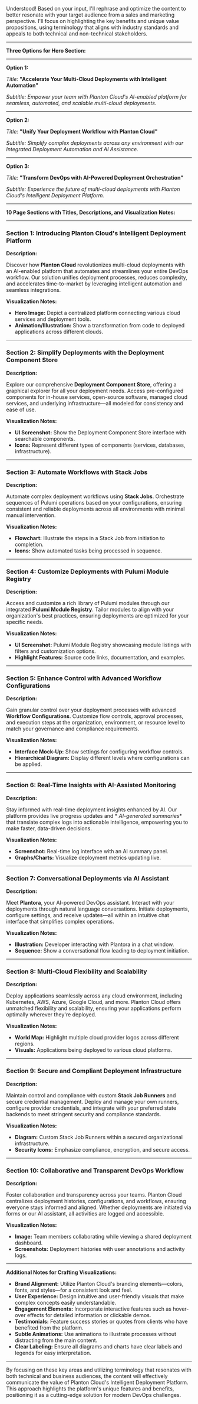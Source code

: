 Understood! Based on your input, I'll rephrase and optimize the content to better resonate with your target audience
from a sales and marketing perspective. I'll focus on highlighting the key benefits and unique value propositions, using
terminology that aligns with industry standards and appeals to both technical and non-technical stakeholders.

---

**Three Options for Hero Section:**

---

**Option 1:**

*Title:* **"Accelerate Your Multi-Cloud Deployments with Intelligent Automation"**

*Subtitle:* *Empower your team with Planton Cloud's AI-enabled platform for seamless, automated, and scalable
multi-cloud deployments.*

---

**Option 2:**

*Title:* **"Unify Your Deployment Workflow with Planton Cloud"**

*Subtitle:* *Simplify complex deployments across any environment with our Integrated Deployment Automation and AI
Assistance.*

---

**Option 3:**

*Title:* **"Transform DevOps with AI-Powered Deployment Orchestration"**

*Subtitle:* *Experience the future of multi-cloud deployments with Planton Cloud's Intelligent Deployment Platform.*

---

**10 Page Sections with Titles, Descriptions, and Visualization Notes:**

---

### **Section 1: Introducing Planton Cloud's Intelligent Deployment Platform**

**Description:**

Discover how **Planton Cloud** revolutionizes multi-cloud deployments with an AI-enabled platform that automates and
streamlines your entire DevOps workflow. Our solution unifies deployment processes, reduces complexity, and accelerates
time-to-market by leveraging intelligent automation and seamless integrations.

**Visualization Notes:**

- **Hero Image:** Depict a centralized platform connecting various cloud services and deployment tools.
- **Animation/Illustration:** Show a transformation from code to deployed applications across different clouds.

---

### **Section 2: Simplify Deployments with the Deployment Component Store**

**Description:**

Explore our comprehensive **Deployment Component Store**, offering a graphical explorer for all your deployment needs.
Access pre-configured components for in-house services, open-source software, managed cloud services, and underlying
infrastructure—all modeled for consistency and ease of use.

**Visualization Notes:**

- **UI Screenshot:** Show the Deployment Component Store interface with searchable components.
- **Icons:** Represent different types of components (services, databases, infrastructure).

---

### **Section 3: Automate Workflows with Stack Jobs**

**Description:**

Automate complex deployment workflows using **Stack Jobs**. Orchestrate sequences of Pulumi operations based on your
configurations, ensuring consistent and reliable deployments across all environments with minimal manual intervention.

**Visualization Notes:**

- **Flowchart:** Illustrate the steps in a Stack Job from initiation to completion.
- **Icons:** Show automated tasks being processed in sequence.

---

### **Section 4: Customize Deployments with Pulumi Module Registry**

**Description:**

Access and customize a rich library of Pulumi modules through our integrated **Pulumi Module Registry**. Tailor modules
to align with your organization's best practices, ensuring deployments are optimized for your specific needs.

**Visualization Notes:**

- **UI Screenshot:** Pulumi Module Registry showcasing module listings with filters and customization options.
- **Highlight Features:** Source code links, documentation, and examples.

---

### **Section 5: Enhance Control with Advanced Workflow Configurations**

**Description:**

Gain granular control over your deployment processes with advanced **Workflow Configurations**. Customize flow controls,
approval processes, and execution steps at the organization, environment, or resource level to match your governance and
compliance requirements.

**Visualization Notes:**

- **Interface Mock-Up:** Show settings for configuring workflow controls.
- **Hierarchical Diagram:** Display different levels where configurations can be applied.

---

### **Section 6: Real-Time Insights with AI-Assisted Monitoring**

**Description:**

Stay informed with real-time deployment insights enhanced by AI. Our platform provides live progress updates and *
*AI-generated summaries** that translate complex logs into actionable intelligence, empowering you to make faster,
data-driven decisions.

**Visualization Notes:**

- **Screenshot:** Real-time log interface with an AI summary panel.
- **Graphs/Charts:** Visualize deployment metrics updating live.

---

### **Section 7: Conversational Deployments via AI Assistant**

**Description:**

Meet **Plantora**, your AI-powered DevOps assistant. Interact with your deployments through natural language
conversations. Initiate deployments, configure settings, and receive updates—all within an intuitive chat interface that
simplifies complex operations.

**Visualization Notes:**

- **Illustration:** Developer interacting with Plantora in a chat window.
- **Sequence:** Show a conversational flow leading to deployment initiation.

---

### **Section 8: Multi-Cloud Flexibility and Scalability**

**Description:**

Deploy applications seamlessly across any cloud environment, including Kubernetes, AWS, Azure, Google Cloud, and more.
Planton Cloud offers unmatched flexibility and scalability, ensuring your applications perform optimally wherever
they're deployed.

**Visualization Notes:**

- **World Map:** Highlight multiple cloud provider logos across different regions.
- **Visuals:** Applications being deployed to various cloud platforms.

---

### **Section 9: Secure and Compliant Deployment Infrastructure**

**Description:**

Maintain control and compliance with custom **Stack Job Runners** and secure credential management. Deploy and manage
your own runners, configure provider credentials, and integrate with your preferred state backends to meet stringent
security and compliance standards.

**Visualization Notes:**

- **Diagram:** Custom Stack Job Runners within a secured organizational infrastructure.
- **Security Icons:** Emphasize compliance, encryption, and secure access.

---

### **Section 10: Collaborative and Transparent DevOps Workflow**

**Description:**

Foster collaboration and transparency across your teams. Planton Cloud centralizes deployment histories, configurations,
and workflows, ensuring everyone stays informed and aligned. Whether deployments are initiated via forms or our AI
assistant, all activities are logged and accessible.

**Visualization Notes:**

- **Image:** Team members collaborating while viewing a shared deployment dashboard.
- **Screenshots:** Deployment histories with user annotations and activity logs.

---

**Additional Notes for Crafting Visualizations:**

- **Brand Alignment:** Utilize Planton Cloud's branding elements—colors, fonts, and styles—for a consistent look and
  feel.
- **User Experience:** Design intuitive and user-friendly visuals that make complex concepts easily understandable.
- **Engagement Elements:** Incorporate interactive features such as hover-over effects for detailed information or
  clickable demos.
- **Testimonials:** Feature success stories or quotes from clients who have benefited from the platform.
- **Subtle Animations:** Use animations to illustrate processes without distracting from the main content.
- **Clear Labeling:** Ensure all diagrams and charts have clear labels and legends for easy interpretation.

---

By focusing on these key areas and utilizing terminology that resonates with both technical and business audiences, the
content will effectively communicate the value of Planton Cloud's Intelligent Deployment Platform. This approach
highlights the platform's unique features and benefits, positioning it as a cutting-edge solution for modern DevOps
challenges.
